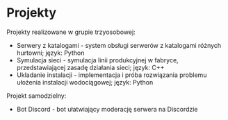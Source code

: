 # Projekty
Projekty realizowane w grupie trzyosobowej:
- Serwery z katalogami - system obsługi serwerów z katalogami różnych hurtowni; język: Python
- Symulacja sieci - symulacja linii produkcyjnej w fabryce, przedstawiającej zasadę działania sieci; język: C++
- Ukladanie instalacji - implementacja i próba rozwiązania problemu ułożenia instalacji wodociągowej; język: Python

Projekt samodzielny:
- Bot Discord - bot ułatwiający moderację serwera na Discordzie
